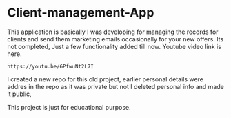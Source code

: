 # Client-management-App
This application is basically I was developing for managing  the records for clients and send them marketing emails occasionally for your new offers. Its not completed, Just a few functionality added till now.
Youtube video link is here.
```
https://youtu.be/6PfwuNt2L7I
```

I created a new repo for this old project, earlier personal details were addres in the repo as it was private but not I deleted personal info and made it public,

This  project is just for educational purpose.
